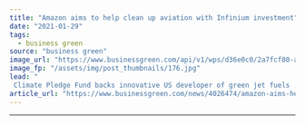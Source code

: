 ```yaml
---
title: "Amazon aims to help clean up aviation with Infinium investment"
date: "2021-01-29"
tags: 
  - business green
source: "business green"
image_url: "https://www.businessgreen.com/api/v1/wps/d36e0c0/2a7fcf80-ac35-47a2-81a9-1d777913b9d4/1/Infinium-Reactors-185x114.jpg"
image_fp: "/assets/img/post_thumbnails/176.jpg"
lead: "
 Climate Pledge Fund backs innovative US developer of green jet fuels ..."
article_url: "https://www.businessgreen.com/news/4026474/amazon-aims-help-clean-aviation-infinium-investment"
---
```


---
